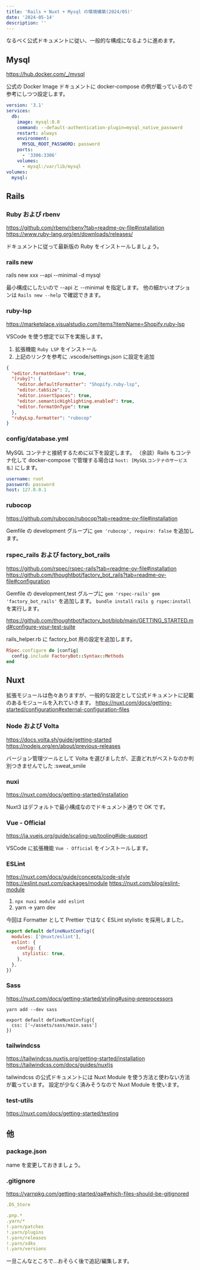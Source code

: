 ```yaml
---
title: 'Rails + Nuxt + Mysql の環境構築(2024/05)'
date: '2024-05-14'
description: ''
---
```


なるべく公式ドキュメントに従い、一般的な構成になるように進めます。

## Mysql

https://hub.docker.com/_/mysql

公式の Docker Image ドキュメントに docker-compose の例が載っているので参考にしつつ設定します。

```yml
version: '3.1'
services:
  db:
    image: mysql:8.0
    command: --default-authentication-plugin=mysql_native_password
    restart: always
    environment:
      MYSQL_ROOT_PASSWORD: password
    ports:
      - '3306:3306'
    volumes:
      - mysql:/var/lib/mysql
volumes:
  mysql:
```

## Rails

### Ruby および rbenv

https://github.com/rbenv/rbenv?tab=readme-ov-file#installation
https://www.ruby-lang.org/en/downloads/releases/

ドキュメントに従って最新版の Ruby をインストールしましょう。

### rails new

rails new xxx --api --minimal -d mysql

最小構成にしたいので --api と --minimal を指定します。
他の細かいオプションは `Rails new --help` で確認できます。

### ruby-lsp

https://marketplace.visualstudio.com/items?itemName=Shopify.ruby-lsp

VSCode を使う想定で以下を実施します。

1. 拡張機能 `Ruby LSP` をインストール
2. 上記のリンクを参考に .vscode/settings.json に設定を追加

```json
{
  "editor.formatOnSave": true,
  "[ruby]": {
    "editor.defaultFormatter": "Shopify.ruby-lsp",
    "editor.tabSize": 2,
    "editor.insertSpaces": true,
    "editor.semanticHighlighting.enabled": true,
    "editor.formatOnType": true
  },
  "rubyLsp.formatter": "rubocop"
}
```

### config/database.yml

MySQL コンテナと接続するために以下を設定します。
（余談）Rails もコンテナ化して docker-compose で管理する場合は `host: [MySQLコンテナのサービス名]` にします。

```yml
username: root
password: password
host: 127.0.0.1
```

### rubocop

https://github.com/rubocop/rubocop?tab=readme-ov-file#installation

Gemfile の development グループに `gem 'rubocop', require: false` を追加します。

### rspec_rails および factory_bot_rails

https://github.com/rspec/rspec-rails?tab=readme-ov-file#installation
https://github.com/thoughtbot/factory_bot_rails?tab=readme-ov-file#configuration

Gemfile の development,test グループに `gem 'rspec-rails'` `gem 'factory_bot_rails'` を追加します。
`bundle install` `rails g rspec:install` を実行します。

https://github.com/thoughtbot/factory_bot/blob/main/GETTING_STARTED.md#configure-your-test-suite

rails_helper.rb に factory_bot 用の設定を追加します。

```rb
RSpec.configure do |config|
  config.include FactoryBot::Syntax::Methods
end
```

## Nuxt

拡張モジュールは色々ありますが、一般的な設定として公式ドキュメントに記載のあるモジュールを入れていきます。
https://nuxt.com/docs/getting-started/configuration#external-configuration-files

### Node および Volta

https://docs.volta.sh/guide/getting-started
https://nodejs.org/en/about/previous-releases

バージョン管理ツールとして Volta を選びましたが、正直どれがベストなのか判別つきませんでした :sweat_smile

### nuxi

https://nuxt.com/docs/getting-started/installation

Nuxt3 はデフォルトで最小構成なのでドキュメント通りで OK です。

### Vue - Official

https://ja.vuejs.org/guide/scaling-up/tooling#ide-support

VSCode に拡張機能 `Vue - Official` をインストールします。

### ESLint

https://nuxt.com/docs/guide/concepts/code-style
https://eslint.nuxt.com/packages/module
https://nuxt.com/blog/eslint-module

1. `npx nuxi module add eslint`
2. yarn → yarn dev

今回は Formatter として Prettier ではなく ESLint stylistic を採用しました。

```js
export default defineNuxtConfig({
  modules: ['@nuxt/eslint'],
  eslint: {
    config: {
      stylistic: true,
    },
  },
})
```

### Sass

https://nuxt.com/docs/getting-started/styling#using-preprocessors

`yarn add --dev sass`

```
export default defineNuxtConfig({
  css: ['~/assets/sass/main.sass']
})
```

### tailwindcss

https://tailwindcss.nuxtjs.org/getting-started/installation
https://tailwindcss.com/docs/guides/nuxtjs

tailwindcss の公式ドキュメントには Nuxt Module を使う方法と使わない方法が載っています。
設定が少なく済みそうなので Nuxt Module を使います。

### test-utils

https://nuxt.com/docs/getting-started/testing

## 他

### package.json

name を変更しておきましょう。

### .gitignore

https://yarnpkg.com/getting-started/qa#which-files-should-be-gitignored

```yml
.DS_Store

.pnp.*
.yarn/*
!.yarn/patches
!.yarn/plugins
!.yarn/releases
!.yarn/sdks
!.yarn/versions
```

一旦こんなところで…おそらく後で追記/編集します。
